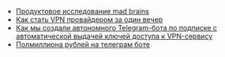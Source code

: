 
- [Продуктовое исследование mad brains](https://madbrains.ru/kak-sozdat-svoj-vpn-v-rossii)
- [Как стать VPN провайдером за один вечер](https://habr.com/ru/articles/791724/)
- [Как мы создали автономного Telegram-бота по подписке с автоматической выдачей ключей доступа к VPN-сервису](https://vc.ru/marketing/1749261-kak-my-sozdali-avtonomnogo-telegram-bota-po-podpiske-s-avtomaticheskoi-vydachei-klyuchei-dostupa-k-vpn-servisu)
- [Полмиллиона рублей на телеграм боте](https://artydev.ru/posts/income-500k)